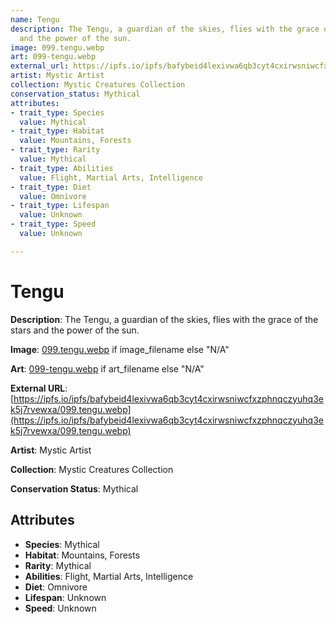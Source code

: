 ```yaml
---
name: Tengu
description: The Tengu, a guardian of the skies, flies with the grace of the stars
  and the power of the sun.
image: 099.tengu.webp
art: 099-tengu.webp
external_url: https://ipfs.io/ipfs/bafybeid4lexivwa6qb3cyt4cxirwsniwcfxzphnqczyuhq3ek5j7rvewxa/099.tengu.webp
artist: Mystic Artist
collection: Mystic Creatures Collection
conservation_status: Mythical
attributes:
- trait_type: Species
  value: Mythical
- trait_type: Habitat
  value: Mountains, Forests
- trait_type: Rarity
  value: Mythical
- trait_type: Abilities
  value: Flight, Martial Arts, Intelligence
- trait_type: Diet
  value: Omnivore
- trait_type: Lifespan
  value: Unknown
- trait_type: Speed
  value: Unknown

---
```


# Tengu

**Description**: The Tengu, a guardian of the skies, flies with the grace of the stars and the power of the sun.

**Image**: [099.tengu.webp](./099.tengu.webp) if image_filename else "N/A"

**Art**: [099-tengu.webp](./099-tengu.webp) if art_filename else "N/A"

**External URL**: [https://ipfs.io/ipfs/bafybeid4lexivwa6qb3cyt4cxirwsniwcfxzphnqczyuhq3ek5j7rvewxa/099.tengu.webp](https://ipfs.io/ipfs/bafybeid4lexivwa6qb3cyt4cxirwsniwcfxzphnqczyuhq3ek5j7rvewxa/099.tengu.webp)

**Artist**: Mystic Artist

**Collection**: Mystic Creatures Collection

**Conservation Status**: Mythical

## Attributes
- **Species**: Mythical
- **Habitat**: Mountains, Forests
- **Rarity**: Mythical
- **Abilities**: Flight, Martial Arts, Intelligence
- **Diet**: Omnivore
- **Lifespan**: Unknown
- **Speed**: Unknown
